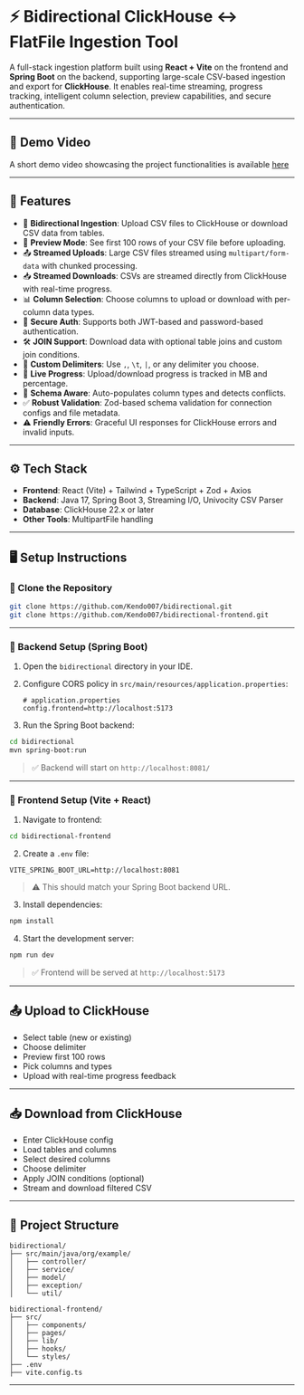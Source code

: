 # ⚡ Bidirectional ClickHouse ↔ FlatFile Ingestion Tool

A full-stack ingestion platform built using **React + Vite** on the frontend and **Spring Boot** on the backend, supporting large-scale CSV-based ingestion and export for **ClickHouse**. It enables real-time streaming, progress tracking, intelligent column selection, preview capabilities, and secure authentication.

---

## 🎥 Demo Video

A short demo video showcasing the project functionalities is available [here](https://drive.google.com/file/d/1s5fWTvmqq4y2pVGUMN3405I_Q4_0Ly1T/view?usp=sharing)

---

## 🚀 Features

- 🔁 **Bidirectional Ingestion**: Upload CSV files to ClickHouse or download CSV data from tables.
- 📄 **Preview Mode**: See first 100 rows of your CSV file before uploading.
- 📤 **Streamed Uploads**: Large CSV files streamed using `multipart/form-data` with chunked processing.
- 📥 **Streamed Downloads**: CSVs are streamed directly from ClickHouse with real-time progress.
- 📊 **Column Selection**: Choose columns to upload or download with per-column data types.
- 🔐 **Secure Auth**: Supports both JWT-based and password-based authentication.
- 🛠 **JOIN Support**: Download data with optional table joins and custom join conditions.
- 🔧 **Custom Delimiters**: Use `,`, `\t`, `|`, or any delimiter you choose.
- 📶 **Live Progress**: Upload/download progress is tracked in MB and percentage.
- 🧠 **Schema Aware**: Auto-populates column types and detects conflicts.
- ✅ **Robust Validation**: Zod-based schema validation for connection configs and file metadata.
- ⚠️ **Friendly Errors**: Graceful UI responses for ClickHouse errors and invalid inputs.

---

## ⚙️ Tech Stack

- **Frontend**: React (Vite) + Tailwind + TypeScript + Zod + Axios
- **Backend**: Java 17, Spring Boot 3, Streaming I/O, Univocity CSV Parser
- **Database**: ClickHouse 22.x or later
- **Other Tools**: MultipartFile handling

---

## 🖥️ Setup Instructions

### 🔁 Clone the Repository

```bash
git clone https://github.com/Kendo007/bidirectional.git
git clone https://github.com/Kendo007/bidirectional-frontend.git
```

---

### 🧱 Backend Setup (Spring Boot)

1. Open the `bidirectional` directory in your IDE.
2. Configure CORS policy in `src/main/resources/application.properties`:

   ```properties
   # application.properties
   config.frontend=http://localhost:5173
   ```

3. Run the Spring Boot backend:

```bash
cd bidirectional
mvn spring-boot:run
```

> ✅ Backend will start on `http://localhost:8081/`

---

### 🎨 Frontend Setup (Vite + React)

1. Navigate to frontend:

```bash
cd bidirectional-frontend
```

2. Create a `.env` file:

```env
VITE_SPRING_BOOT_URL=http://localhost:8081
```

> ⚠️ This should match your Spring Boot backend URL.

3. Install dependencies:

```bash
npm install
```

4. Start the development server:

```bash
npm run dev
```

> ✅ Frontend will be served at `http://localhost:5173`

---

## 📤 Upload to ClickHouse

- Select table (new or existing)
- Choose delimiter
- Preview first 100 rows
- Pick columns and types
- Upload with real-time progress feedback

---

## 📥 Download from ClickHouse

- Enter ClickHouse config
- Load tables and columns
- Select desired columns
- Choose delimiter
- Apply JOIN conditions (optional)
- Stream and download filtered CSV

---

## 📁 Project Structure

```
bidirectional/
├── src/main/java/org/example/
│   ├── controller/
│   ├── service/
│   ├── model/
│   ├── exception/
│   └── util/

bidirectional-frontend/
├── src/
│   ├── components/
│   ├── pages/
│   ├── lib/
│   ├── hooks/
│   └── styles/
├── .env
├── vite.config.ts
```

---